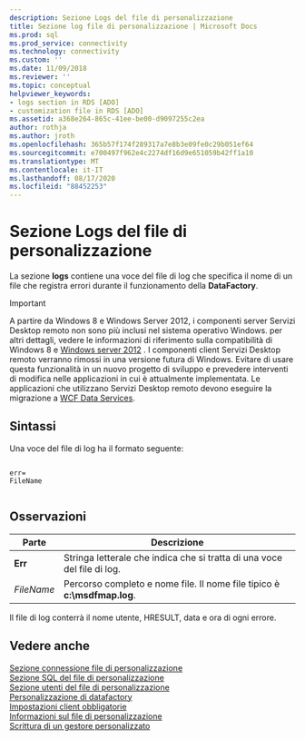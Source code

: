 ```yaml
---
description: Sezione Logs del file di personalizzazione
title: Sezione log file di personalizzazione | Microsoft Docs
ms.prod: sql
ms.prod_service: connectivity
ms.technology: connectivity
ms.custom: ''
ms.date: 11/09/2018
ms.reviewer: ''
ms.topic: conceptual
helpviewer_keywords:
- logs section in RDS [ADO]
- customization file in RDS [ADO]
ms.assetid: a368e264-865c-41ee-be00-d9097255c2ea
author: rothja
ms.author: jroth
ms.openlocfilehash: 365b57f174f289317a7e8b3e09fe0c29b051ef64
ms.sourcegitcommit: e700497f962e4c2274df16d9e651059b42ff1a10
ms.translationtype: MT
ms.contentlocale: it-IT
ms.lasthandoff: 08/17/2020
ms.locfileid: "88452253"
---
```

# <a name="customization-file-logs-section"></a>Sezione Logs del file di personalizzazione
La sezione **logs** contiene una voce del file di log che specifica il nome di un file che registra errori durante il funzionamento della **DataFactory**.  
  
> [!IMPORTANT]
>  A partire da Windows 8 e Windows Server 2012, i componenti server Servizi Desktop remoto non sono più inclusi nel sistema operativo Windows. per altri dettagli, vedere le informazioni di riferimento sulla compatibilità di Windows 8 e [Windows server 2012](https://www.microsoft.com/download/details.aspx?id=27416) . I componenti client Servizi Desktop remoto verranno rimossi in una versione futura di Windows. Evitare di usare questa funzionalità in un nuovo progetto di sviluppo e prevedere interventi di modifica nelle applicazioni in cui è attualmente implementata. Le applicazioni che utilizzano Servizi Desktop remoto devono eseguire la migrazione a [WCF Data Services](https://go.microsoft.com/fwlink/?LinkId=199565).  
  
## <a name="syntax"></a>Sintassi  
 Una voce del file di log ha il formato seguente:  
  
```console
  
err=  
FileName  
  
```  
  
## <a name="remarks"></a>Osservazioni  
  
|Parte|Descrizione|  
|----------|-----------------|  
|**Err**|Stringa letterale che indica che si tratta di una voce del file di log.|  
|*FileName*|Percorso completo e nome file. Il nome file tipico è **c:\msdfmap.log**.|  
  
 Il file di log conterrà il nome utente, HRESULT, data e ora di ogni errore.  
  
## <a name="see-also"></a>Vedere anche  
 [Sezione connessione file di personalizzazione](../../../ado/guide/remote-data-service/customization-file-connect-section.md)   
 [Sezione SQL del file di personalizzazione](../../../ado/guide/remote-data-service/customization-file-sql-section.md)   
 [Sezione utenti del file di personalizzazione](../../../ado/guide/remote-data-service/customization-file-userlist-section.md)   
 [Personalizzazione di datafactory](../../../ado/guide/remote-data-service/datafactory-customization.md)   
 [Impostazioni client obbligatorie](../../../ado/guide/remote-data-service/required-client-settings.md)   
 [Informazioni sul file di personalizzazione](../../../ado/guide/remote-data-service/understanding-the-customization-file.md)   
 [Scrittura di un gestore personalizzato](../../../ado/guide/remote-data-service/writing-your-own-customized-handler.md)


